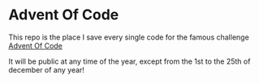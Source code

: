 # Advent Of Code

This repo is the place I save every single code for the famous challenge [Advent Of Code](https://adventofcode.com)

It will be public at any time of the year, except from the 1st to the 25th of december of any year! 